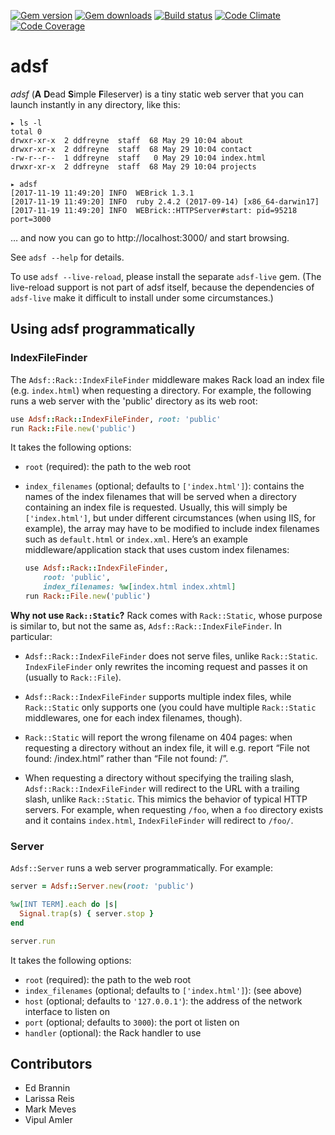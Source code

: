 [![Gem version](https://img.shields.io/gem/v/adsf.svg)](http://rubygems.org/gems/adsf)
[![Gem downloads](https://img.shields.io/gem/dt/adsf.svg)](http://rubygems.org/gems/adsf)
[![Build status](https://img.shields.io/travis/ddfreyne/adsf.svg)](https://travis-ci.org/ddfreyne/adsf)
[![Code Climate](https://img.shields.io/codeclimate/github/ddfreyne/adsf.svg)](https://codeclimate.com/github/ddfreyne/adsf)
[![Code Coverage](https://img.shields.io/codecov/c/github/ddfreyne/adsf.svg)](https://codecov.io/gh/ddfreyne/adsf)

adsf
====

_adsf_ (**A** **D**ead **S**imple **F**ileserver) is a tiny static web server that you can launch instantly in any directory, like this:

	▸ ls -l
	total 0
	drwxr-xr-x  2 ddfreyne  staff  68 May 29 10:04 about
	drwxr-xr-x  2 ddfreyne  staff  68 May 29 10:04 contact
	-rw-r--r--  1 ddfreyne  staff   0 May 29 10:04 index.html
	drwxr-xr-x  2 ddfreyne  staff  68 May 29 10:04 projects

	▸ adsf
	[2017-11-19 11:49:20] INFO  WEBrick 1.3.1
	[2017-11-19 11:49:20] INFO  ruby 2.4.2 (2017-09-14) [x86_64-darwin17]
	[2017-11-19 11:49:20] INFO  WEBrick::HTTPServer#start: pid=95218 port=3000

… and now you can go to http://localhost:3000/ and start browsing.

See `adsf --help` for details.

To use `adsf --live-reload`, please install the separate `adsf-live` gem. (The live-reload support is not part of adsf itself, because the dependencies of `adsf-live` make it difficult to install under some circumstances.)

Using adsf programmatically
---------------------------

### IndexFileFinder

The `Adsf::Rack::IndexFileFinder` middleware makes Rack load an index file (e.g. `index.html`) when requesting a directory. For example, the following runs a web server with the 'public' directory as its web root:

```ruby
use Adsf::Rack::IndexFileFinder, root: 'public'
run Rack::File.new('public')
```

It takes the following options:

* `root` (required): the path to the web root

* `index_filenames` (optional; defaults to `['index.html']`): contains the names of the index filenames that will be served when a directory containing an index file is requested. Usually, this will simply be `['index.html']`, but under different circumstances (when using IIS, for example), the array may have to be modified to include index filenames such as `default.html` or `index.xml`. Here’s an example middleware/application stack that uses custom index filenames:

	```ruby
	use Adsf::Rack::IndexFileFinder,
		root: 'public',
		index_filenames: %w[index.html index.xhtml]
	run Rack::File.new('public')
	```

**Why not use `Rack::Static`?** Rack comes with `Rack::Static`, whose purpose is similar to, but not the same as, `Adsf::Rack::IndexFileFinder`. In particular:

* `Adsf::Rack::IndexFileFinder` does not serve files, unlike `Rack::Static`. `IndexFileFinder` only rewrites the incoming request and passes it on (usually to `Rack::File`).

* `Adsf::Rack::IndexFileFinder` supports multiple index files, while `Rack::Static` only supports one (you could have multiple `Rack::Static` middlewares, one for each index filenames, though).

* `Rack::Static` will report the wrong filename on 404 pages: when requesting a directory without an index file, it will e.g. report “File not found: /index.html” rather than “File not found: /”.

* When requesting a directory without specifying the trailing slash, `Adsf::Rack::IndexFileFinder` will redirect to the URL with a trailing slash, unlike `Rack::Static`. This mimics the behavior of typical HTTP servers. For example, when requesting `/foo`, when a `foo` directory exists and it contains `index.html`, `IndexFileFinder` will redirect to `/foo/`.

### Server

`Adsf::Server` runs a web server programmatically. For example:

```ruby
server = Adsf::Server.new(root: 'public')

%w[INT TERM].each do |s|
  Signal.trap(s) { server.stop }
end

server.run
```

It takes the following options:

* `root` (required): the path to the web root
* `index_filenames` (optional; defaults to `['index.html']`): (see above)
* `host` (optional; defaults to `'127.0.0.1'`): the address of the network interface to listen on
* `port` (optional; defaults to `3000`): the port ot listen on
* `handler` (optional): the Rack handler to use

Contributors
------------

* Ed Brannin
* Larissa Reis
* Mark Meves
* Vipul Amler
